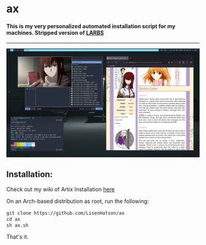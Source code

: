 # ax

#### This is my very personalized automated installation script for my machines. Stripped version of [LARBS](https://larbs.xyz)
--------


![show](./oo.png)



## Installation:

Check out my wiki of Artix Installation [here](https://github.com/LisenHatson/ax/wiki)

On an Arch-based distribution as root, run the following:

```
git clone https://github.com/LisenHatson/ax
cd ax
sh ax.sh
```

That's it.
